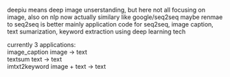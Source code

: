 deepiu means deep image unserstanding, but here not all focusing on image, also on nlp
now actually similary like google/seq2seq maybe renmae to seq2seq is better
mainly application code for seq2seq, image caption, text sumarization, keyword extraction using deep learning tech

currently 3 applications:  
image_caption    image -> text  
textsum          text -> text  
imtxt2keyword   image + text -> text 
